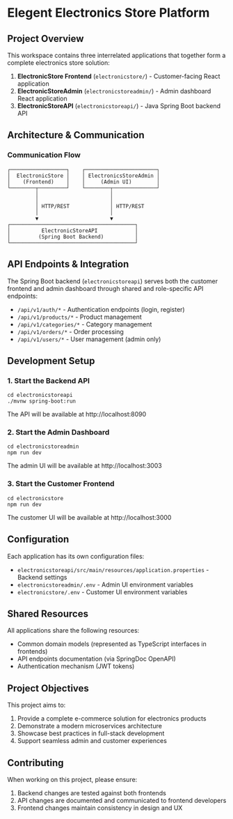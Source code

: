 # Elegent Electronics Store Platform

## Project Overview
This workspace contains three interrelated applications that together form a complete electronics store solution:

1. **ElectronicStore Frontend** (`electronicstore/`) - Customer-facing React application
2. **ElectronicStoreAdmin** (`electronicstoreadmin/`) - Admin dashboard React application 
3. **ElectronicStoreAPI** (`electronicstoreapi/`) - Java Spring Boot backend API

## Architecture & Communication

### Communication Flow
```
┌──────────────────┐    ┌───────────────────────┐
│  ElectronicStore │    │ ElectronicsStoreAdmin │
│    (Frontend)    │    │     (Admin UI)        │
└────────┬─────────┘    └────────┬──────────────┘
         │                       │
         │                       │
         │ HTTP/REST             │ HTTP/REST
         │                       │
         ▼                       ▼
┌────────────────────────────────────────┐
│          ElectronicStoreAPI            │
│         (Spring Boot Backend)          │
└────────────────────────────────────────┘
```

## API Endpoints & Integration

The Spring Boot backend (`electronicstoreapi`) serves both the customer frontend and admin dashboard through shared and role-specific API endpoints:

- `/api/v1/auth/*` - Authentication endpoints (login, register)
- `/api/v1/products/*` - Product management
- `/api/v1/categories/*` - Category management
- `/api/v1/orders/*` - Order processing
- `/api/v1/users/*` - User management (admin only)

## Development Setup

### 1. Start the Backend API
```
cd electronicstoreapi
./mvnw spring-boot:run
```
The API will be available at http://localhost:8090

### 2. Start the Admin Dashboard
```
cd electronicstoreadmin
npm run dev
```
The admin UI will be available at http://localhost:3003

### 3. Start the Customer Frontend
```
cd electronicstore
npm run dev
```
The customer UI will be available at http://localhost:3000

## Configuration

Each application has its own configuration files:

- `electronicstoreapi/src/main/resources/application.properties` - Backend settings
- `electronicstoreadmin/.env` - Admin UI environment variables
- `electronicstore/.env` - Customer UI environment variables

## Shared Resources

All applications share the following resources:
- Common domain models (represented as TypeScript interfaces in frontends)
- API endpoints documentation (via SpringDoc OpenAPI)
- Authentication mechanism (JWT tokens)

## Project Objectives

This project aims to:
1. Provide a complete e-commerce solution for electronics products
2. Demonstrate a modern microservices architecture
3. Showcase best practices in full-stack development
4. Support seamless admin and customer experiences

## Contributing

When working on this project, please ensure:
1. Backend changes are tested against both frontends
2. API changes are documented and communicated to frontend developers
3. Frontend changes maintain consistency in design and UX 